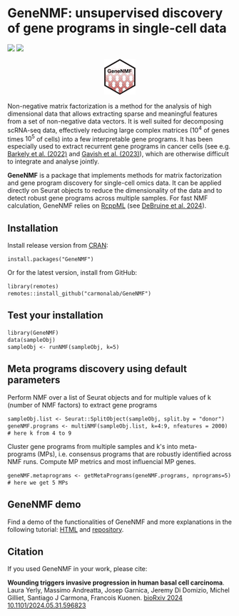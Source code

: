 # GeneNMF: unsupervised discovery of gene programs in single-cell data

[![](https://cranlogs.r-pkg.org/badges/GeneNMF)](https://cran.r-project.org/package=GeneNMF)
[![](https://cranlogs.r-pkg.org/badges/grand-total/GeneNMF)](https://cran.r-project.org/package=GeneNMF)


<p align="center">
  <img height="80" src="inst/RSticker_GeneNMF.png">
</p>

Non-negative matrix factorization is a method for the analysis of high dimensional data that allows extracting sparse and meaningful features from a set of non-negative data vectors. It is well suited for decomposing scRNA-seq data, effectively reducing large complex matrices ($10^4$ of genes times $10^5$ of cells) into a few interpretable gene programs. It has been especially used to extract recurrent gene programs in cancer cells (see e.g. [Barkely et al. (2022)](https://www.nature.com/articles/s41588-022-01141-9) and [Gavish et al. (2023)](https://www.nature.com/articles/s41586-023-06130-4)), which are otherwise difficult to integrate and analyse jointly.

**GeneNMF** is a package that implements methods for matrix factorization and gene program discovery for single-cell omics data. It can be applied directly on Seurat objects to reduce the dimensionality of the data and to detect robust gene programs across multiple samples. For fast NMF calculation, GeneNMF relies on [RcppML](https://github.com/zdebruine/RcppML) (see [DeBruine et al. 2024](https://www.biorxiv.org/content/10.1101/2021.09.01.458620v2.full)).

## Installation
Install release version from [CRAN](https://CRAN.R-project.org/package=GeneNMF):
```{r}
install.packages("GeneNMF")
```
Or for the latest version, install from GitHub:
```{r}
library(remotes)
remotes::install_github("carmonalab/GeneNMF")
```

## Test your installation
```{r}
library(GeneNMF)
data(sampleObj)
sampleObj <- runNMF(sampleObj, k=5)
```

## Meta programs discovery using default parameters

Perform NMF over a list of Seurat objects and for multiple values of k (number of NMF factors) to extract gene programs
```{r}
sampleObj.list <- Seurat::SplitObject(sampleObj, split.by = "donor")
geneNMF.programs <- multiNMF(sampleObj.list, k=4:9, nfeatures = 2000) # here k from 4 to 9
```
Cluster gene programs from multiple samples and k's into meta-programs (MPs), i.e. consensus programs that are robustly identified across NMF runs. Compute MP metrics and most influencial MP genes.
```{r}
geneNMF.metaprograms <- getMetaPrograms(geneNMF.programs, nprograms=5) # here we get 5 MPs
```

## GeneNMF demo
Find a demo of the functionalities of GeneNMF and more explanations in the following tutorial: [HTML](https://carmonalab.github.io/GeneNMF.demo/NMF_demo_PBMC.html) and [repository](https://github.com/carmonalab/GeneNMF.demo).

## Citation

If you used GeneNMF in your work, please cite:

**Wounding triggers invasive progression in human basal cell carcinoma**. Laura Yerly, Massimo Andreatta, Josep Garnica, Jeremy Di Domizio, Michel Gilliet, Santiago J Carmona, Francois Kuonen. [bioRxiv 2024 10.1101/2024.05.31.596823](https://doi.org/10.1101/2024.05.31.596823)

